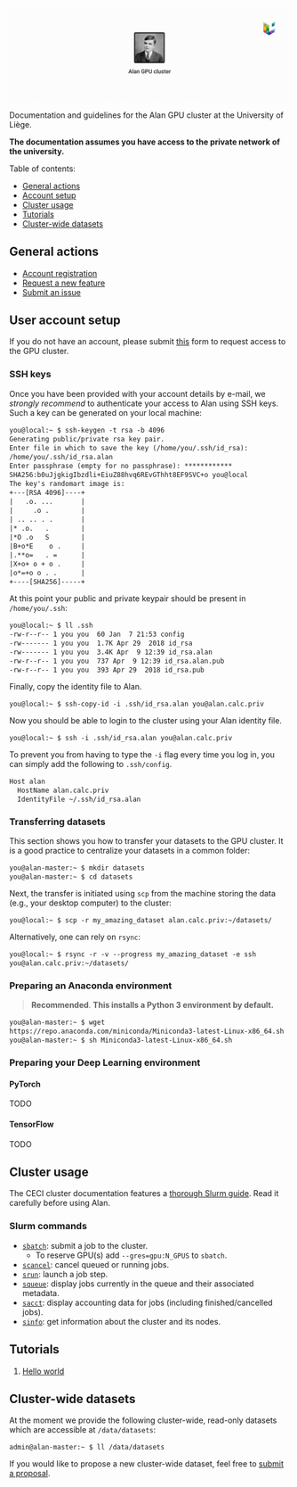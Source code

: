 ![](https://github.com/montefiore-ai/alan-cluster/blob/master/.github/alan-header.png?raw=true)

Documentation and guidelines for the Alan GPU cluster at the University of Liège.

**The documentation assumes you have access to the private network of the university.**

Table of contents:
- [General actions](#general-actions)
- [Account setup](#user-account-setup)
- [Cluster usage](#cluster-usage)
- [Tutorials](#tutorials)
- [Cluster-wide datasets](#cluster-wide-datasets)

## General actions

- [Account registration](https://github.com/montefiore-ai/alan-cluster/issues/new?assignees=JoeriHermans&labels=new+user&template=new-user.md&title=%5BNew+User%5D+TODO)
- [Request a new feature](https://github.com/montefiore-ai/alan-cluster/issues/new?assignees=JoeriHermans&labels=enhancement&template=feature-request.md&title=%5BFeature+Request%5D+TODO)
- [Submit an issue](https://github.com/montefiore-ai/alan-cluster/issues/new?assignees=JoeriHermans&labels=bug&template=issue-report.md&title=%5BIssue%5D+TODO)

## User account setup

If you do not have an account, please submit [this](https://github.com/montefiore-ai/alan-cluster/issues/new?assignees=JoeriHermans&labels=new+user&template=new-user.md&title=%5BNew+User%5D+TODO) form to request access to the GPU cluster.

### SSH keys

Once you have been provided with your account details by e-mail, we *strongly recommend* to authenticate your access to Alan using SSH keys. Such a key can be generated on your local machine:

```console
you@local:~ $ ssh-keygen -t rsa -b 4096
Generating public/private rsa key pair.
Enter file in which to save the key (/home/you/.ssh/id_rsa): /home/you/.ssh/id_rsa.alan
Enter passphrase (empty for no passphrase): ************
SHA256:b0uJjgkigIbzdli+EiuZ88hvq6REvGThht8EF9SVC+o you@local
The key's randomart image is:
+---[RSA 4096]----+
|   .o. ...       |
|     .o .        |
| .. .. . .       |
|* .o.   .        |
|*O .o   S        |
|B+o*E    o .     |
|.**o=   . =      |
|X+o+ o + o .     |
|o*=+o o . .      |
+----[SHA256]-----+
```

At this point your public and private keypair should be present in `/home/you/.ssh`:

```console
you@local:~ $ ll .ssh
-rw-r--r-- 1 you you  60 Jan  7 21:53 config
-rw------- 1 you you  1.7K Apr 29  2018 id_rsa
-rw------- 1 you you  3.4K Apr  9 12:39 id_rsa.alan
-rw-r--r-- 1 you you  737 Apr  9 12:39 id_rsa.alan.pub
-rw-r--r-- 1 you you  393 Apr 29  2018 id_rsa.pub
```

Finally, copy the identity file to Alan.

```console
you@local:~ $ ssh-copy-id -i .ssh/id_rsa.alan you@alan.calc.priv
```

Now you should be able to login to the cluster using your Alan identity file.

```console
you@local:~ $ ssh -i .ssh/id_rsa.alan you@alan.calc.priv
```

To prevent you from having to type the `-i` flag every time you log in, you can simply add the following to `.ssh/config`.

```ssh
Host alan
  HostName alan.calc.priv
  IdentityFile ~/.ssh/id_rsa.alan
```

### Transferring datasets

This section shows you how to transfer your datasets to the GPU cluster. It is a good practice to centralize your datasets in a common folder:

```console
you@alan-master:~ $ mkdir datasets
you@alan-master:~ $ cd datasets
```

Next, the transfer is initiated using `scp` from the machine storing the data (e.g., your desktop computer) to the cluster:

```console
you@local:~ $ scp -r my_amazing_dataset alan.calc.priv:~/datasets/
```

Alternatively, one can rely on `rsync`:

```console
you@local:~ $ rsync -r -v --progress my_amazing_dataset -e ssh you@alan.calc.priv:~/datasets/
```

### Preparing an Anaconda environment

> **Recommended**. **This installs a Python 3 environment by default.**

```console
you@alan-master:~ $ wget https://repo.anaconda.com/miniconda/Miniconda3-latest-Linux-x86_64.sh
you@alan-master:~ $ sh Miniconda3-latest-Linux-x86_64.sh
```

### Preparing your Deep Learning environment

#### PyTorch

TODO

#### TensorFlow

TODO

## Cluster usage

The CECI cluster documentation features a [thorough Slurm guide](https://support.ceci-hpc.be/doc/_contents/QuickStart/SubmittingJobs/SlurmTutorial.html). Read it carefully before using Alan. 

### Slurm commands

- [`sbatch`](https://slurm.schedmd.com/sbatch.html): submit a job to the cluster.
  - To reserve GPU(s) add `--gres=gpu:N_GPUS` to `sbatch`.
- [`scancel`](https://slurm.schedmd.com/scancel.html): cancel queued or running jobs.
- [`srun`](https://slurm.schedmd.com/srun.html): launch a job step.
- [`squeue`](https://slurm.schedmd.com/squeue.html): display jobs currently in the queue and their associated metadata.
- [`sacct`](https://slurm.schedmd.com/sacct.html): display accounting data for jobs (including finished/cancelled jobs).
- [`sinfo`](https://slurm.schedmd.com/sinfo.html): get information about the cluster and its nodes.

## Tutorials

1. [Hello world](https://github.com/montefiore-ai/alan-cluster/tree/master/tutorials/01-hello-world)


## Cluster-wide datasets

At the moment we provide the following cluster-wide, read-only datasets which are accessible at `/data/datasets`:

```console
admin@alan-master:~ $ ll /data/datasets
```

If you would like to propose a new cluster-wide dataset, feel free to [submit a proposal](https://github.com/montefiore-ai/alan-cluster/issues/new?assignees=JoeriHermans&labels=enhancement&template=feature-request.md&title=%5BFeature+Request%5D+TODO).
